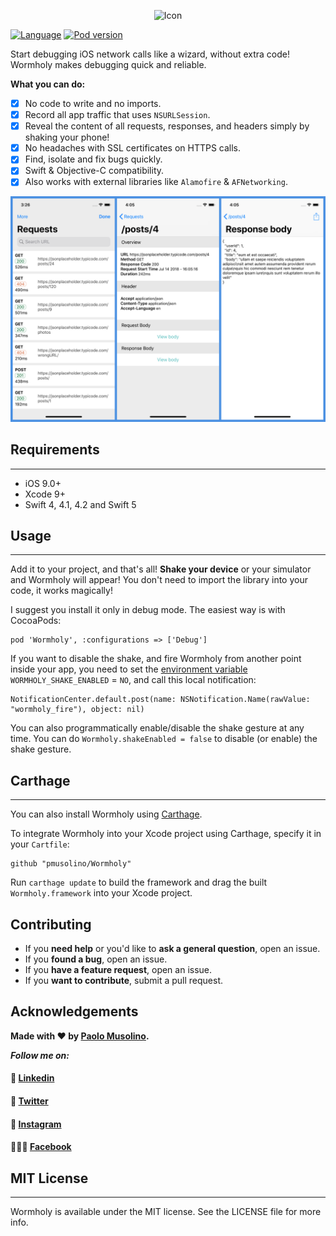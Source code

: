 <p align="center">
  <img src="https://raw.githubusercontent.com/pmusolino/Wormholy/master/logo.png" alt="Icon"/>
</p>

  [![Language](https://img.shields.io/badge/Swift-5-orange.svg)]()
  [![Pod version](https://img.shields.io/cocoapods/v/Wormholy.svg?style=flat)](https://cocoapods.org/pods/Wormholy)
  
  Start debugging iOS network calls like a wizard, without extra code! Wormholy makes debugging quick and reliable.
  
  
  **What you can do:**
  
  - [x] No code to write and no imports.
  - [x] Record all app traffic that uses `NSURLSession`.
  - [x] Reveal the content of all requests, responses, and headers simply by shaking your phone!
  - [x] No headaches with SSL certificates on HTTPS calls.
  - [x] Find, isolate and fix bugs quickly.
  - [x] Swift & Objective-C compatibility.
  - [x] Also works with external libraries like `Alamofire` & `AFNetworking`.
  
  <p align="center">
  <img src="https://raw.githubusercontent.com/pmusolino/Wormholy/master/screens.png" alt="Icon"/>
</p>
  
## Requirements
----------------

- iOS 9.0+
- Xcode 9+
- Swift 4, 4.1, 4.2 and Swift 5


## Usage
----------------
Add it to your project, and that's all! **Shake your device** or your simulator and Wormholy will appear! You don't need to import the library into your code, it works magically!

I suggest you install it only in debug mode. The easiest way is with CocoaPods:

```
pod 'Wormholy', :configurations => ['Debug']
``` 


If you want to disable the shake, and fire Wormholy from another point inside your app, you need to set the [environment variable](https://medium.com/@derrickho_28266/xcode-custom-environment-variables-681b5b8674ec) `WORMHOLY_SHAKE_ENABLED` = `NO`, and call this local notification:

```
NotificationCenter.default.post(name: NSNotification.Name(rawValue: "wormholy_fire"), object: nil)
```

You can also programmatically enable/disable the shake gesture at any time. You can do `Wormholy.shakeEnabled = false` to disable (or enable) the shake gesture. 



## Carthage
----------------

You can also install Wormholy using [Carthage](https://github.com/Carthage/Carthage).

To integrate Wormholy into your Xcode project using Carthage, specify it in your `Cartfile`:

```ogdl
github "pmusolino/Wormholy"
```
Run `carthage update` to build the framework and drag the built `Wormholy.framework` into your Xcode project.

## Contributing

- If you **need help** or you'd like to **ask a general question**, open an issue.
- If you **found a bug**, open an issue.
- If you **have a feature request**, open an issue.
- If you **want to contribute**, submit a pull request.


## Acknowledgements

**Made with ❤️ by [Paolo Musolino](https://github.com/pmusolino).**

***Follow me on:***
#### 💼 [Linkedin](https://www.linkedin.com/in/paolomusolino/)

#### 🤖 [Twitter](https://twitter.com/pmusolino)

#### 🌇 [Instagram](https://www.instagram.com/pmusolino/)

#### 👨🏼‍🎤 [Facebook](https://www.facebook.com/paolomusolino)

## MIT License
----------------
Wormholy is available under the MIT license. See the LICENSE file for more info.